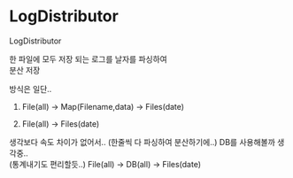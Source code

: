 LogDistributor
==============

LogDistributor


한 파일에 모두 저장 되는 로그를 날자를 파싱하여<br>
분산 저장<br>

방식은 일단..

1. File(all) -> Map(Filename,data) -> Files(date)

2. File(all) -> Files(date)

생각보다 속도 차이가 없어서..
(한줄씩 다 파싱하여 분산하기에..)
DB를 사용해볼까 생각중..<br>
(통계내기도 편리할듯..)
File(all) -> DB(all) -> Files(date)
